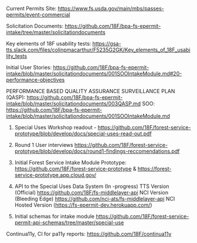 Current Permits Site: https://www.fs.usda.gov/main/mbs/passes-permits/event-commercial

Solicitation Documents: https://github.com/18F/bpa-fs-epermit-intake/tree/master/solicitationdocuments

Key elements of 18F usability tests: https://gsa-tts.slack.com/files/colinpmacarthur/F5235G2GK/Key_elements_of_18F_usability_tests

Initial User Stories: https://github.com/18F/bpa-fs-epermit-intake/blob/master/solicitationdocuments/001SOOIntakeModule.md#20-performance-objectives

PERFORMANCE BASED QUALITY ASSURANCE SURVEILLANCE PLAN (QASP): https://github.com/18F/bpa-fs-epermit-intake/blob/master/solicitationdocuments/003QASP.md
SOO: https://github.com/18F/bpa-fs-epermit-intake/blob/master/solicitationdocuments/001SOOIntakeModule.md

1) Special Uses Workshop readout - https://github.com/18F/forest-service-prototype/blob/develop/docs/special-uses-read-out.pdf
2) Round 1 User interviews https://github.com/18F/forest-service-prototype/blob/develop/docs/round1-findings-reccomendations.pdf
3) Initial Forest Service Intake Module Prototype: https://github.com/18F/forest-service-prototype & https://forest-service-prototype.app.cloud.gov/
5) API to the Special Uses Data System (In -progress) 
TTS  Version (Official) https://github.com/18F/fs-middlelayer-api
NCI Version (Bleeding Edge) https://github.com/nci-ats/fs-middlelayer-api
NCI Hosted Version (https://fs-epermit-dev.herokuapp.com/)

4) Initial schemas for intake module https://github.com/18F/forest-service-permit-api-schemas/tree/master/special-use

Continua11y, CI for pa11y reports: https://github.com/18F/continua11y
